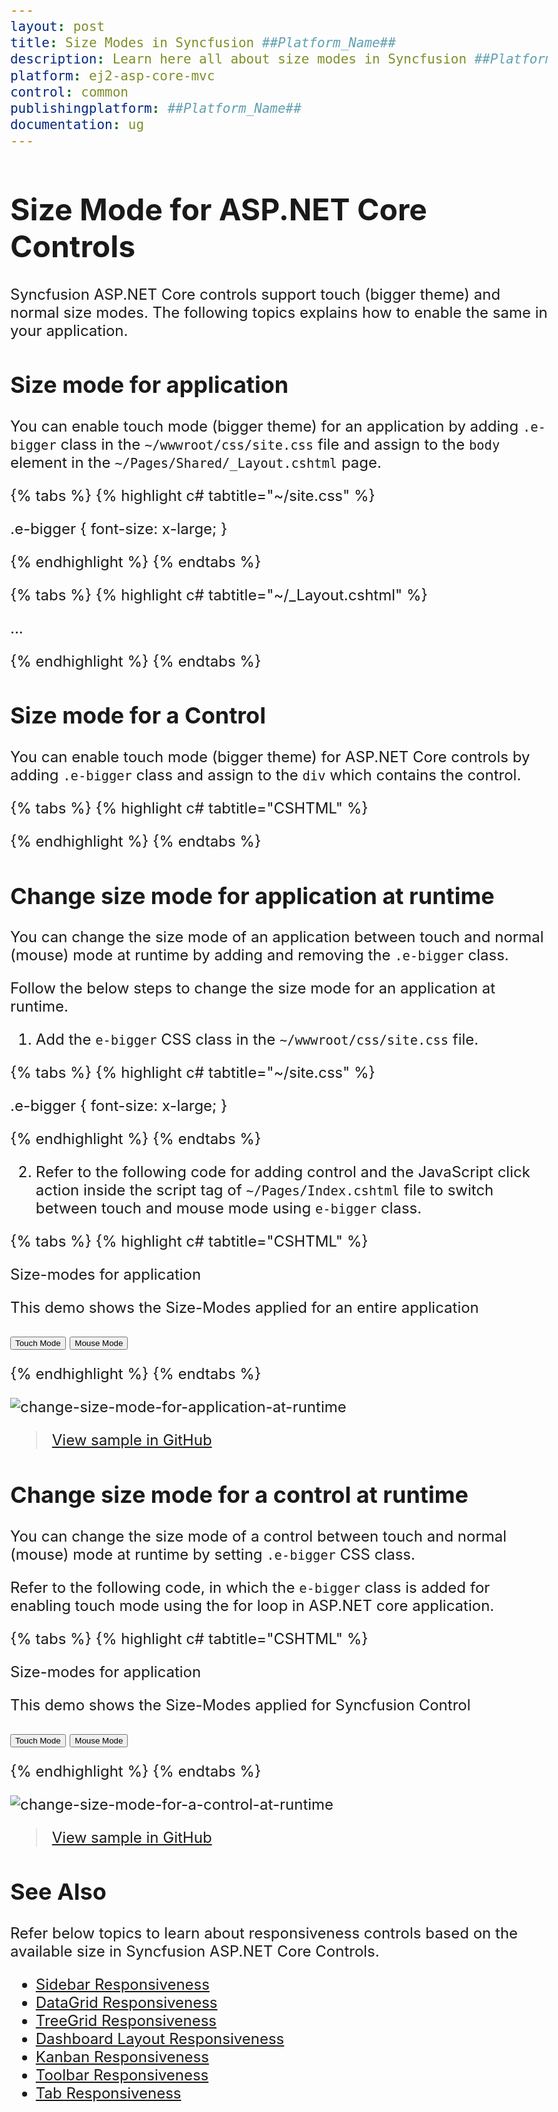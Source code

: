 ```yaml
---
layout: post
title: Size Modes in Syncfusion ##Platform_Name##
description: Learn here all about size modes in Syncfusion ##Platform_Name## and how to apply it to application or specific control.
platform: ej2-asp-core-mvc
control: common
publishingplatform: ##Platform_Name##
documentation: ug
---
```


# Size Mode for ASP.NET Core Controls

Syncfusion ASP.NET Core controls support touch (bigger theme) and normal size modes. The following topics explains how to enable the same in your application.

## Size mode for application

You can enable touch mode (bigger theme) for an application by adding `.e-bigger` class in the `~/wwwroot/css/site.css` file and assign to the `body` element in the `~/Pages/Shared/_Layout.cshtml` page.

{% tabs %}
{% highlight c# tabtitle="~/site.css" %}

.e-bigger {
    font-size: x-large;
}

{% endhighlight %}
{% endtabs %}

{% tabs %}
{% highlight c# tabtitle="~/_Layout.cshtml" %}

<body class="e-bigger">...</body>

{% endhighlight %}
{% endtabs %}

## Size mode for a Control

You can enable touch mode (bigger theme) for ASP.NET Core controls by adding `.e-bigger` class and assign to the `div` which contains the control.

{% tabs %}
{% highlight c# tabtitle="CSHTML" %}

<div class="e-bigger">
    <ejs-calendar id="calendar"></ejs-calendar>
</div>

<div class="e-bigger">
    <ejs-button id="element" content="Button"></ejs-button>
</div>

<div class="e-bigger">
    <ejs-checkbox id="default" label="Checked" checked="true"></ejs-checkbox>
</div>

<style>
    .e-bigger {
     font-size: x-large;
    }
</style>

{% endhighlight %}
{% endtabs %}

## Change size mode for application at runtime

You can change the size mode of an application between touch and normal (mouse) mode at runtime by adding and removing the `.e-bigger` class.

Follow the below steps to change the size mode for an application at runtime.

1. Add the `e-bigger` CSS class in the `~/wwwroot/css/site.css` file.

{% tabs %}
{% highlight c# tabtitle="~/site.css" %}

.e-bigger {
    font-size: x-large;
}

{% endhighlight %}
{% endtabs %}

2. Refer to the following code for adding control and the JavaScript click action inside the script tag of `~/Pages/Index.cshtml` file to switch between touch and mouse mode using `e-bigger` class.

{% tabs %}
{% highlight c# tabtitle="CSHTML" %}

<p> Size-modes for application </p>
<p> This demo shows the Size-Modes applied for an entire application </p>

<button id="touch">Touch Mode</button>
<button id="mouse">Mouse Mode</button>

<div>
<ejs-calendar id="calendar"></ejs-calendar>
</div>

<div>
<ejs-button id="element" content="Button"></ejs-button>
</div>

<div>
    <ejs-checkbox id="default" label="Checked" checked="true"></ejs-checkbox>
</div>

<script>
    document.getElementById("touch").addEventListener("click", function () {
        document.body.classList.add('e-bigger');
    });

    document.getElementById("mouse").addEventListener("click", function () {
        document.body.classList.remove('e-bigger');
    });
</script>

{% endhighlight %}
{% endtabs %}

![change-size-mode-for-application-at-runtime](images/change-size-mode-for-application-at-runtime.gif)

> [View sample in GitHub](https://github.com/SyncfusionExamples/ASP-NET-Core-Getting-Started-Examples/tree/main/SizeModes/SizeModeApp)

## Change size mode for a control at runtime

You can change the size mode of a control between touch and normal (mouse) mode at runtime by setting `.e-bigger` CSS class.  

Refer to the following code, in which the `e-bigger` class is added for enabling touch mode using the for loop in ASP.NET core application.

{% tabs %}
{% highlight c# tabtitle="CSHTML" %}

<p> Size-modes for application </p>
<p> This demo shows the Size-Modes applied for Syncfusion Control </p>

<button id="touch">Touch Mode</button>
<button id="mouse">Mouse Mode</button>

<div class="control">
    <ejs-calendar id="calendar"></ejs-calendar>
</div>

<div class="control">
    <ejs-button id="element" content="Button"></ejs-button>
</div>

<div class="control">
    <ejs-checkbox id="default" label="Checked" checked="true"></ejs-checkbox>
</div>

<style>
    .e-bigger {
        font-size: x-large;
    }
</style>

<script>
    document.getElementById("touch").addEventListener("click", function () {
        var controls = document.querySelectorAll('.control');
        for (var index = 0; index < controls.length; index++) {
            controls[index].classList.add('e-bigger');
        }
    });

    document.getElementById("mouse").addEventListener("click", function () {
        var controls = document.querySelectorAll('.control');
        for (var index = 0; index < controls.length; index++) {
            controls[index].classList.remove('e-bigger');
        }
    });
</script>

{% endhighlight %}
{% endtabs %}

![change-size-mode-for-a-control-at-runtime](images/change-size-mode-for-a-component-at-runtime.gif)

> [View sample in GitHub](https://github.com/SyncfusionExamples/ASP-NET-Core-Getting-Started-Examples/tree/main/SizeModes/SizeModeControl)

## See Also

Refer below topics to learn about responsiveness controls based on the available size in Syncfusion ASP.NET Core Controls.

* [Sidebar Responsiveness](https://ej2.syncfusion.com/aspnetcore/documentation/sidebar/auto-close/)
* [DataGrid Responsiveness](https://ej2.syncfusion.com/aspnetcore/documentation/grid/Columns/responsive-columns/)
* [TreeGrid Responsiveness](https://ej2.syncfusion.com/aspnetcore/documentation/tree-grid/scrolling/#responsive-with-parent-container)
* [Dashboard Layout Responsiveness](https://ej2.syncfusion.com/aspnetcore/documentation/dashboard-layout/adaptive-layout/)
* [Kanban Responsiveness](https://ej2.syncfusion.com/aspnetcore/documentation/kanban/responsive-mode/)
* [Toolbar Responsiveness](https://ej2.syncfusion.com/aspnetcore/documentation/toolbar/responsive-mode/)
* [Tab Responsiveness](https://ej2.syncfusion.com/aspnetcore/documentation/tab/responsive-modes/)
